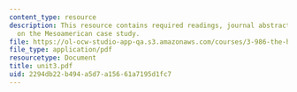 ```yaml
---
content_type: resource
description: This resource contains required readings, journal abstracts, and synopses
  on the Mesoamerican case study.
file: https://ol-ocw-studio-app-qa.s3.amazonaws.com/courses/3-986-the-human-past-introduction-to-archaeology-fall-2006/2294db22b494a5d7a15661a7195d1fc7_unit3.pdf
file_type: application/pdf
resourcetype: Document
title: unit3.pdf
uid: 2294db22-b494-a5d7-a156-61a7195d1fc7
---
```

